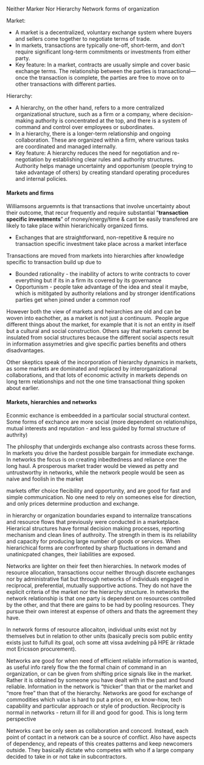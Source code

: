 Neither Marker Nor Hierarchy
Network forms of organization

Market:
* A market is a decentralized, voluntary exchange system where buyers and sellers come together to negotiate terms of trade.
* In markets, transactions are typically one-off, short-term, and don't require significant long-term commitments or investments from either party.
* Key feature: In a market, contracts are usually simple and cover basic exchange terms. The relationship between the parties is transactional—once the transaction is complete, the parties are free to move on to other transactions with different parties.

Hierarchy:
* A hierarchy, on the other hand, refers to a more centralized organizational structure, such as a firm or a company, where decision-making authority is concentrated at the top, and there is a system of command and control over employees or subordinates.
* In a hierarchy, there is a longer-term relationship and ongoing collaboration. These are organized within a firm, where various tasks are coordinated and managed internally.
* Key feature: A hierarchy reduces the need for negotiation and re-negotiation by establishing clear rules and authority structures. Authority helps manage uncertainty and opportunism (people trying to take advantage of others) by creating standard operating procedures and internal policies.


#### Markets and firms

Williamsons arguemnts is that transactions that involve uncertainty about their outcome, that recur frequently and require substantial “**transaction specific investments**” of money/energy/time & cant be easily transfered are likely to take place within hierarichically organized firms.
- Exchanges that are straightforward, non-repetitive & require no transaction specific investment take place across a market interface

Transactions are moved from markets into hierarchies after knowledge specific to transaction build up due to
- Bounded rationality - the inability of actors to write contracts to cover everything but if its in a firm its covered by its governance
- Opportunism - people take advantage of the idea and steal it maybe, which is mititgated by authority relations and by stronger identifications parties get when joined under a common roof

However both the view of markets and heirarchies are old and can be woven into eachother, as a market is not just a continuum.
 People argue different things about the market, for example that it is not an entity in itself but a cultural and social construction. Others say that markets cannot be insulated from social structures because the different social aspects result in information assymetries and give specific parties benefits and others disadvantages.

Other skeptics speak of the incorporation of hierarchy dynamics in markets, as some markets are dominated and replaced by interorganizational collaborations, and that lots of economic activity in markets depends on long term relationships and not the one time transactional thing spoken about earlier.

#### Markets, hierarchies and networks
Econmic exchance is embeedded in a particular social structural context. Some forms of exchance are more social (more dependent on relationships, mutual interests and reputation - and less guided by formal structure of authrity)

The philosphy that undergirds exchange also contrasts across these forms. In markets you drive the hardest possible bargain for immediate exchange. In networks the focus is on creating inbedtedness and reliance oner the long haul. A prosperous market trader would be viewed as petty and untrustworthy in networks, while the network people would be seen as naive and foolish in the market

markets offer choice flecibility and opportunity, and are good for fast and simple communication. No one need to rely on someones else for direction, and only prices determine production and exchange.

in hierarchy or organization boundaries expand to internalize transcations and resource flows that previously were conducted in a marketplace. Hierarical structures have formal decision making processes, reporting mechanism and clean lines of authroity. The strength in them is its reliability and capacity for producing large number of goods or services. When hierarichical forms are conrfronted by sharp fluctuations in demand and unatinicpated changes, their liabilities are exposed.

Networks are lighter on their feet then hierarchies. In network modes of resource allocation, transactions occur neither through discrete exchanges nor by administrative fiat but through networks of individuals engaged in reciprocal, preferential, mutually supportive actions. They do not have the explicit criteria of the market nor the hierarchy structure. In networks the network relationship is that one party is dependent on resources controlled by the other, and that there are gains to be had by pooling resources. They pursue their own interest at expense of others and thats the agreement they have.

In network forms of resource allocaiton, individual units exist not by themselves but in relation to other units (basically precis som public entity exists just to fulfull its goal, och some att vissa avdelning på HPE är riktade mot Ericsson procurement).

Networks are good for when need of efficient reliable information is wanted, as useful info rarely flow the the formal chain of command in an organization, or can be given from shifting price signals like in the market. Rather it is obtained by someone you have dealt with in the past and found reliable. Information in the network is “thicker” than that or the market and “more free” than that of the hierarchy. Networks are good for exchange of commodities which value is hard to put a price on, ex know-how, tech capability and particular approach or style of production. Reciprocity is normal in networks - return ill for ill and good for good. This is long term perspective

Networks cant be only seen as collaboration and concord. Instead, each point of contact in a network can be a source of conflict. Also have aspects of dependency, and repeats of this creates patterns and keep newcomers outside. They basically dictate who competes with who if a large company decided to take in or not take in subcontractors.